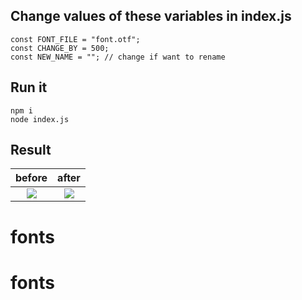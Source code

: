 Change values of these variables in index.js
------------
    const FONT_FILE = "font.otf";
    const CHANGE_BY = 500;
    const NEW_NAME = ""; // change if want to rename

Run it
------------
    npm i
    node index.js

Result
------------

before            |  after
:-------------------------:|:-------------------------:
![](https://user-images.githubusercontent.com/33498670/172507668-1057015f-e419-4329-9d68-35346f2de2d2.png)  |  ![](https://user-images.githubusercontent.com/33498670/172507943-015e3edb-92be-47b8-89c7-1bead3f85dec.png)
# fonts
# fonts
